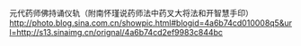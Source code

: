 元代药师佛持诵仪轨（附南怀瑾说药师法中药叉大将法和开智慧手印）
http://photo.blog.sina.com.cn/showpic.html#blogid=4a6b74cd010008q5&url=http://s13.sinaimg.cn/orignal/4a6b74cd2ef9983c844bc
